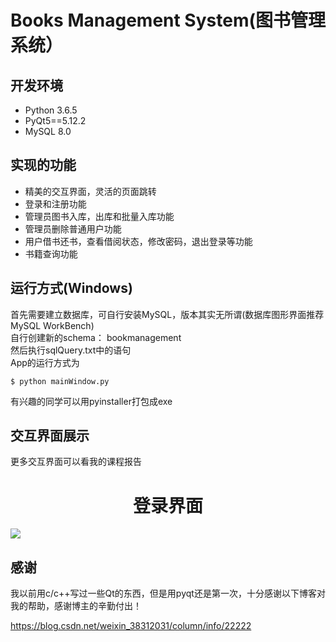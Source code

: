 # Books Management System(图书管理系统）

## 开发环境

- Python 3.6.5
- PyQt5==5.12.2
- MySQL 8.0

## 实现的功能

- 精美的交互界面，灵活的页面跳转
- 登录和注册功能
- 管理员图书入库，出库和批量入库功能
- 管理员删除普通用户功能
- 用户借书还书，查看借阅状态，修改密码，退出登录等功能
- 书籍查询功能

## 运行方式(Windows)

首先需要建立数据库，可自行安装MySQL，版本其实无所谓(数据库图形界面推荐MySQL WorkBench)  
自行创建新的schema： bookmanagement  
然后执行sqlQuery.txt中的语句  
App的运行方式为  
```
$ python mainWindow.py 
```

有兴趣的同学可以用pyinstaller打包成exe 

## 交互界面展示

更多交互界面可以看我的课程报告
<p align="center"><h1 align="center">登录界面</h1><img src="https://s2.ax1x.com/2019/06/17/VHuamF.png"></p>

## 感谢

我以前用c/c++写过一些Qt的东西，但是用pyqt还是第一次，十分感谢以下博客对我的帮助，感谢博主的辛勤付出！ 

 https://blog.csdn.net/weixin_38312031/column/info/22222 
